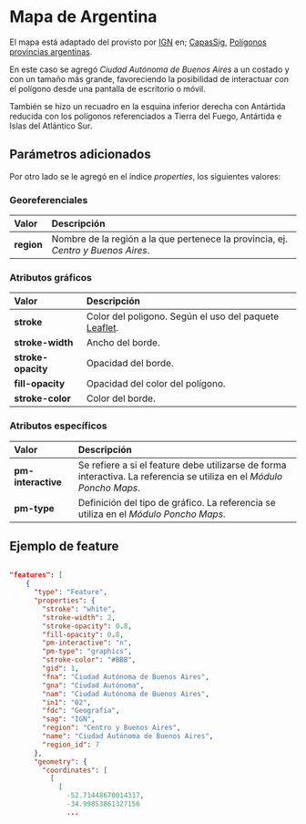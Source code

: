# Mapa de Argentina

El mapa está adaptado del provisto por [IGN](http://www.ign.gob.ar/) en; [CapasSig](https://www.ign.gob.ar/NuestrasActividades/InformacionGeoespacial/CapasSIG), [Polígonos provincias argentinas](https://dnsg.ign.gob.ar/apps/api/v1/capas-sig/Geodesia+y+demarcaci%C3%B3n/L%C3%ADmites/provincia/json). 

En este caso se agregó _Ciudad Autónoma de Buenos Aires_ a un costado y con un tamaño más grande, favoreciendo la posibilidad de interactuar con el polígono desde una pantalla de escritorio o móvil.

También se hizo un recuadro en la esquina inferior derecha con Antártida reducida con los polígonos referenciados a Tierra del Fuego, Antártida e Islas del Atlántico Sur.

## Parámetros adicionados

Por otro lado se le agregó en el índice _properties_, los siguientes valores:

### Georeferenciales

| Valor | Descripción |
|:-|:-|
| **region** | Nombre de la región a la que pertenece la provincia, ej. _Centro y Buenos Aires_. |


### Atributos gráficos

| Valor | Descripción |
|:-|:-|
| **stroke** | Color del poligono. Según el uso del paquete [Leaflet](https://leafletjs.com). |
| **stroke-width** | Ancho del borde. |
| **stroke-opacity**| Opacidad del borde. |
| **fill-opacity**| Opacidad del color del polígono. |
| **stroke-color**| Color del borde. |


### Atributos específicos

| Valor | Descripción |
|:-|:-|
| **pm-interactive** | Se refiere a si el feature debe utilizarse de forma interactiva. La referencia se utiliza en el *Módulo Poncho Maps*. |
| **pm-type**| Definición del tipo de gráfico. La referencia se utiliza en el *Módulo Poncho Maps*. |


## Ejemplo de feature

```json

"features": [
    {
      "type": "Feature",
      "properties": {
        "stroke": "white",
        "stroke-width": 2,
        "stroke-opacity": 0.8,
        "fill-opacity": 0.8,
        "pm-interactive": "n",
        "pm-type": "graphics",
        "stroke-color": "#BBB",
        "gid": 1,
        "fna": "Ciudad Autónoma de Buenos Aires",
        "gna": "Ciudad Autónoma",
        "nam": "Ciudad Autónoma de Buenos Aires",
        "in1": "02",
        "fdc": "Geografía",
        "sag": "IGN",
        "region": "Centro y Buenos Aires",
        "name": "Ciudad Autónoma de Buenos Aires",
        "region_id": 7
      },
      "geometry": {
        "coordinates": [
          [
            [
              -52.71448670014317,
              -34.99853861327156
              ...
```
